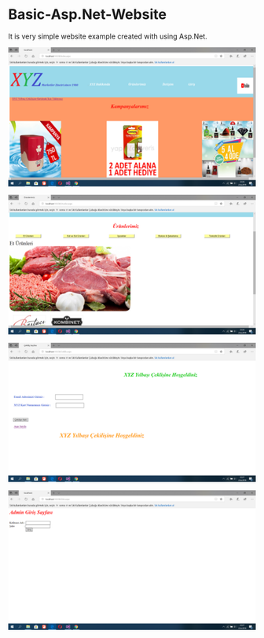 # Basic-Asp.Net-Website
It is very simple website example created with using Asp.Net.

![banner](https://github.com/abaskirt/Basic-Asp.Net-Website/blob/master/WebProje/Image/Ekran%20G%C3%B6r%C3%BCnt%C3%BCs%C3%BC%20(90).png)

![banner](https://github.com/abaskirt/Basic-Asp.Net-Website/blob/master/WebProje/Image/Ekran%20G%C3%B6r%C3%BCnt%C3%BCs%C3%BC%20(91).png)

![banner](https://github.com/abaskirt/Basic-Asp.Net-Website/blob/master/WebProje/Image/Ekran%20G%C3%B6r%C3%BCnt%C3%BCs%C3%BC%20(92).png)

![banner](https://github.com/abaskirt/Basic-Asp.Net-Website/blob/master/WebProje/Image/Ekran%20G%C3%B6r%C3%BCnt%C3%BCs%C3%BC%20(93).png)
